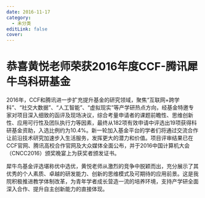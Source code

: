 ```yaml
---
date: 2016-11-17
category:
  - 未分类
editLink: false
cover: 
---
```



# 恭喜黄悦老师荣获2016年度CCF-腾讯犀牛鸟科研基金

2016年，CCF和腾讯进一步扩充提升基金的研究领域，聚焦“互联网+跨学科”、“社交大数据”、“人工智能”、“虚拟现实”等产学研热点方向，经基金特邀专家对项目深入细致的函评及现场决议，综合考量申请者的课题前瞻性、思维创新性、应用可行性及团队执行力等因素，最终从182项有效申请中评选出19项获得科研基金资助，入选比例约为10.4%。新一轮加入基金平台的学者们将通过交流合作让前沿技术研究加速步入生活服务，发挥更大的潜力和价值。项目评审结果已在CCF官网、腾讯高校合作官网及大众媒体全面公布，并于2016中国计算机大会（CNCC2016）颁奖晚宴上为获奖者颁发证书。
<!-- more -->


犀牛鸟基金评选堪称优中选优，黄悦老师从激烈的竞争中脱颖而出，充分展示了其优秀的个人素质、卓越的研发能力、创新的思维模式及可期待的应用前景。这是我院积极推进教学体制改革，为青年学者成长营造一流的培养环境，支持产学研全面深入合作、提升自主创新能力的直接体现。